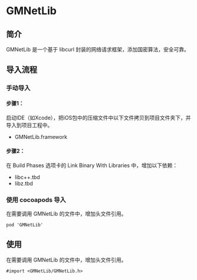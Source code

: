 # GMNetLib

## 简介

GMNetLib 是一个基于 libcurl 封装的网络请求框架，添加国密算法，安全可靠。

## 导入流程

### 手动导入

#### 步骤1：
 
启动IDE（如Xcode），把iOS包中的压缩文件中以下文件拷贝到项目文件夹下，并导入到项目工程中。

* GMNetLib.framework

#### 步骤2：

在 Build Phases 选项卡的 Link Binary With Libraries 中，增加以下依赖：

* libc++.tbd
* libz.tbd

### 使用 cocoapods 导入

在需要调用 GMNetLib 的文件中，增加头文件引用。

```
pod 'GMNetLib'
```

## 使用

在需要调用 GMNetLib 的文件中，增加头文件引用。

```
#import <GMNetLib/GMNetLib.h>
```

